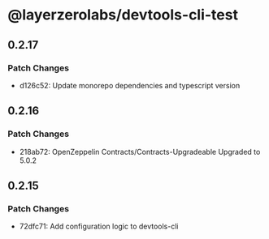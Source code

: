 # @layerzerolabs/devtools-cli-test

## 0.2.17

### Patch Changes

- d126c52: Update monorepo dependencies and typescript version

## 0.2.16

### Patch Changes

- 218ab72: OpenZeppelin Contracts/Contracts-Upgradeable Upgraded to 5.0.2

## 0.2.15

### Patch Changes

- 72dfc71: Add configuration logic to devtools-cli
